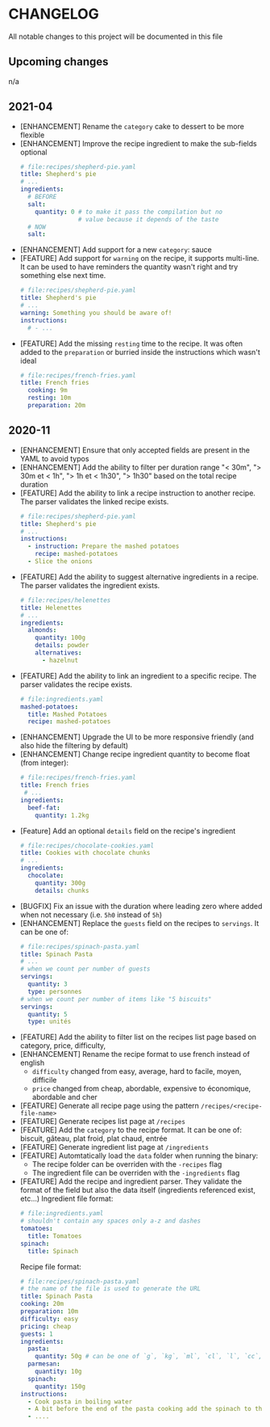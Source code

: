 # CHANGELOG

All notable changes to this project will be documented in this file

## Upcoming changes

n/a

## 2021-04

- [ENHANCEMENT] Rename the `category` cake to dessert to be more flexible
- [ENHANCEMENT] Improve the recipe ingredient to make the sub-fields optional
  ```yaml
  # file:recipes/shepherd-pie.yaml
  title: Shepherd's pie
  # ...
  ingredients:
    # BEFORE
    salt:
      quantity: 0 # to make it pass the compilation but no
                  # value because it depends of the taste
    # NOW
    salt:
  ```
- [ENHANCEMENT] Add support for a new `category`: sauce
- [FEATURE] Add support for `warning` on the recipe, it supports multi-line. It can be used to have reminders the quantity wasn't right and try something else next time.
  ```yaml
  # file:recipes/shepherd-pie.yaml
  title: Shepherd's pie
  # ...
  warning: Something you should be aware of!
  instructions:
    # - ...
  ```
- [FEATURE] Add the missing `resting` time to the recipe. It was often added to the `preparation` or burried inside the instructions which wasn't ideal
  ```yaml
  # file:recipes/french-fries.yaml
  title: French fries
    cooking: 9m
    resting: 10m
    preparation: 20m
  ```

## 2020-11

- [ENHANCEMENT] Ensure that only accepted fields are present in the YAML to avoid typos
- [ENHANCEMENT] Add the ability to filter per duration range "< 30m", "> 30m et < 1h", "> 1h et < 1h30", "> 1h30" based on the total recipe duration
- [FEATURE] Add the ability to link a recipe instruction to another recipe. The parser validates the linked recipe exists.
  ```yaml
  # file:recipes/shepherd-pie.yaml
  title: Shepherd's pie
  # ...
  instructions:
    - instruction: Prepare the mashed potatoes
      recipe: mashed-potatoes
    - Slice the onions
  ```
- [FEATURE] Add the ability to suggest alternative ingredients in a recipe. The parser validates the ingredient exists.
  ```yaml
  # file:recipes/helenettes
  title: Helenettes
  # ...
  ingredients:
    almonds:
      quantity: 100g
      details: powder
      alternatives:
        - hazelnut
  ```
- [FEATURE] Add the ability to link an ingredient to a specific recipe. The parser validates the recipe exists.
  ```yaml
  # file:ingredients.yaml
  mashed-potatoes:
    title: Mashed Potatoes
    recipe: mashed-potatoes
  ```
- [ENHANCEMENT] Upgrade the UI to be more responsive friendly (and also hide the filtering by default)
- [ENHANCEMENT] Change recipe ingredient quantity to become float (from integer):
  ```yaml
  # file:recipes/french-fries.yaml
  title: French fries
   # ...
  ingredients:
    beef-fat:
      quantity: 1.2kg
  ```
- [Feature] Add an optional `details` field on the recipe's ingredient
  ```yaml
  # file:recipes/chocolate-cookies.yaml
  title: Cookies with chocolate chunks
  # ...
  ingredients:
    chocolate:
      quantity: 300g
      details: chunks
  ```
- [BUGFIX] Fix an issue with the duration where leading zero where added when not necessary (i.e. `5h0` instead of `5h`)
- [ENHANCEMENT] Replace the `guests` field on the recipes to `servings`. It can be one of:
  ```yaml
  # file:recipes/spinach-pasta.yaml
  title: Spinach Pasta
  # ...
  # when we count per number of guests
  servings:
    quantity: 3
    type: personnes
  # when we count per number of items like "5 biscuits"
  servings:
    quantity: 5
    type: unités
  ```
- [FEATURE] Add the ability to filter list on the recipes list page based on category, price, difficulty,
- [ENHANCEMENT] Rename the recipe format to use french instead of english
   - `difficulty` changed from easy, average, hard to facile, moyen, difficile
   - `price` changed from cheap, abordable, expensive to économique, abordable and cher
- [FEATURE] Generate all recipe page using the pattern `/recipes/<recipe-file-name>`
- [FEATURE] Generate recipes list page at `/recipes`
- [FEATURE] Add the `category` to the recipe format. It can be one of: biscuit, gâteau, plat froid, plat chaud, entrée
- [FEATURE] Generate ingredient list page at `/ingredients`
- [FEATURE] Automtatically load the `data` folder when running the binary:
   - The recipe folder can be overriden with the `-recipes` flag
   - The ingredient file can be overriden with the `-ingredients` flag
- [FEATURE] Add the recipe and ingredient parser. They validate the format of the field but also the data itself (ingredients referenced exist, etc...)
  Ingredient file format:
  ```yaml
  # file:ingredients.yaml
  # shouldn't contain any spaces only a-z and dashes
  tomatoes:
    title: Tomatoes
  spinach:
    title: Spinach
  ```
  Recipe file format:
  ```yaml
  # file:recipes/spinach-pasta.yaml
  # the name of the file is used to generate the URL
  title: Spinach Pasta
  cooking: 20m
  preparation: 10m
  difficulty: easy
  pricing: cheap
  guests: 1
  ingredients:
    pasta:
      quantity: 50g # can be one of `g`, `kg`, `ml`, `cl`, `l`, `cc`, `cs` or no suffix.
    parmesan:
      quantity: 10g
    spinach:
      quantity: 150g
  instructions:
    - Cook pasta in boiling water
    - A bit before the end of the pasta cooking add the spinach to the water
    - ....
  ```
